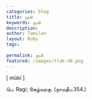 ```yaml
---
categories: blog
title: மூகி
keywords: மூகி
description: 
author: Tamilan
layout: Ruby
tags: 
 
permalink: மூகி
featured: /images/ttak-48.png
---
```

  
[ mūki ]  
  
பெ. Ragi; கேழ்வரகு. (நாமதீப.354.)
